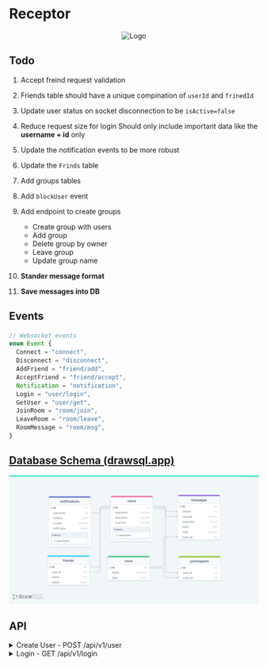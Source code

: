 # Receptor

<p align="center"> 
   <img src="https://user-images.githubusercontent.com/72753578/184505323-7f76a321-28cc-480a-ac9a-ec72a3fd91de.gif" alt="Logo" title="Receptor"/>
</p>

## Todo

1. Accept freind request validation
2. Friends table should have a unique compination of `userId` and `frinedId`

3. Update user status on socket disconnection to be `isActive=false`
4. Reduce request size for login
   Should only include important data like the **username + id** only
5. Update the notification events to be more robust
6. Update the `Frinds` table
7. Add groups tables
8. Add `blockUser` event
9. Add endpoint to create groups
   - Create group with users
   - Add group
   - Delete group by owner
   - Leave group
   - Update group name
10. **Stander message format**
11. **Save messages into DB**

## Events

```ts
// Websocket events
enum Event {
  Connect = "connect",
  Disconnect = "disconnect",
  AddFriend = "friend/add",
  AcceptFriend = "friend/accept",
  Notification = "notification",
  Login = "user/login",
  GetUser = "user/get",
  JoinRoom = "room/join",
  LeaveRoom = "room/leave",
  RoomMessage = "room/msg",
}
```

## [Database Schema (drawsql.app)](https://drawsql.app/teams/no-sim/diagrams/rustchat)

![Schema](./schema.png)

## API

<details>
   <summary>
      Create User - POST /api/v1/user
   </summary>

### Reqeust

```json
{
  "username": "Karianne",
  "password": "123456"
}
```

### Response

```json
{
  "userId": 4
}
```

</details>

<details>
   <summary>
      Login - GET /api/v1/login
   </summary>

### Reqeust

```json
{
  "username": "Karianne",
  "password": "123456"
}
```

### Response

```json
{
  "user": {
    "id": 2,
    "username": "Bret",
    "isActive": false,
    "createdAt": "2022-08-14T15:52:48.319Z",
    "updatedAt": "2022-08-14T16:33:53.159Z"
  },
  "token": "eyJhbGciOiJIUzI1NiIsInR5cCI6IkpXVCJ9.eyJpZCI6MiwiaWF0IjoxNjYwNDk2NDUzLCJleHAiOjE2NjExMDEyNTN9.7THobk-iSSspgKrJQ1Z6e3rlWACIItz62TfJ2D0mTIg",
  "roomsId": [1],
  "friends": [
    {
      "roomId": 1,
      "User": {
        "id": 1,
        "username": "keytolearn",
        "isActive": true,
        "createdAt": "2022-08-14T15:52:48.319Z",
        "updatedAt": "2022-08-14T16:16:11.036Z"
      }
    }
  ]
}
```

</details>
